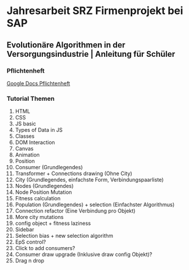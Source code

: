 # Jahresarbeit SRZ Firmenprojekt bei SAP
## Evolutionäre Algorithmen in der Versorgungsindustrie | Anleitung für Schüler

### Pflichtenheft
[Google Docs Pflichtenheft](https://docs.google.com/document/d/1i6H_FGDA7Yx-ZfpDEmi-jru_cOfArVDJw6EGfY4juaM/edit?usp=sharing)

### Tutorial Themen
1. HTML
1. CSS
1. JS basic
1. Types of Data in JS
1. Classes
1. DOM Interaction
1. Canvas
1. Animation
1. Position
1. Consumer (Grundlegendes)
1. Transformer + Connections drawing (Ohne City)
1. City (Grundlegendes, einfachste Form, Verbindungspaarliste)
1. Nodes (Grundlegendes)
1. Node Position Mutation
1. Fitness calculation
1. Population (Grundlegendes) + selection (Einfachster Algorithmus)
1. Connection refactor (Eine Verbindung pro Objekt)
1. More city mutations
1. config object + fitness laziness
1. Sidebar
1. Selection bias + new selection algorithm
1. EpS control?
1. Click to add consumers?
1. Consumer draw upgrade (Inklusive draw config Objekt)?
1. Drag n drop


